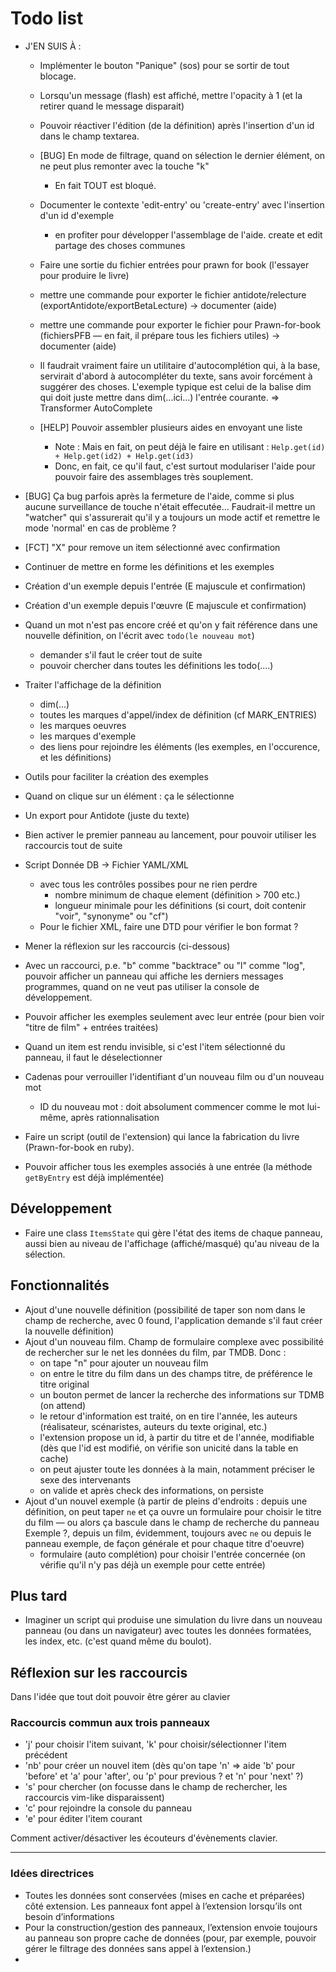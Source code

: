 # Todo list

* J'EN SUIS À :
  * Implémenter le bouton "Panique" (sos) pour se sortir de tout blocage.
  * Lorsqu'un message (flash) est affiché, mettre l'opacity à 1 (et la retirer quand le message disparait)
  * Pouvoir réactiver l'édition (de la définition) après l'insertion d'un id dans le champ textarea.
  * [BUG] En mode de filtrage, quand on sélection le dernier élément, on ne peut plus remonter avec la touche "k"
    - En fait TOUT est bloqué.
  * Documenter le contexte 'edit-entry' ou 'create-entry' avec l'insertion d'un id d'exemple
    - en profiter pour développer l'assemblage de l'aide. create et edit partage des choses communes
  * Faire une sortie du fichier entrées pour prawn for book (l'essayer pour produire le livre)

  * mettre une commande pour exporter le fichier antidote/relecture
    (exportAntidote/exportBetaLecture)
    -> documenter (aide)
  * mettre une commande pour exporter le fichier pour Prawn-for-book
    (fichiersPFB — en fait, il prépare tous les fichiers utiles)
    -> documenter (aide)
 
  * Il faudrait vraiment faire un utilitaire d'autocomplétion qui, à la
    base, servirait d'abord à autocompléter du texte, sans avoir forcément
    à suggérer des choses. L'exemple typique est celui de la balise dim
    qui doit juste mettre dans dim(...ici...) l'entrée courante.
    => Transformer AutoComplete
  * [HELP] Pouvoir assembler plusieurs aides en envoyant une liste  
    - Note : Mais en fait, on peut déjà le faire en utilisant :
      `Help.get(id) + Help.get(id2) + Help.get(id3)`
    - Donc, en fait, ce qu'il faut, c'est surtout modulariser l'aide pour pouvoir
      faire des assemblages très souplement.
 * [BUG] Ça bug parfois après la fermeture de l'aide, comme si plus aucune surveillance de touche n'était effecutée… Faudrait-il mettre un "watcher" qui s'assurerait qu'il y a toujours un mode actif et remettre le mode 'normal' en cas de problème ?
  * [FCT] "X" pour remove un item sélectionné avec confirmation
  * Continuer de mettre en forme les définitions et les exemples
  * Création d'un exemple depuis l'entrée (E majuscule et confirmation)
  * Création d'un exemple depuis l'œuvre (E majuscule et confirmation)

* Quand un mot n'est pas encore créé et qu'on y fait référence dans une nouvelle définition, on l'écrit avec `todo(le nouveau mot`)
  - demander s'il faut le créer tout de suite
  - pouvoir chercher dans toutes les définitions les todo(....)
* Traiter l'affichage de la définition
  - dim(…)
  - toutes les marques d'appel/index de définition (cf MARK_ENTRIES)
  - les marques oeuvres
  - les marques d'exemple
  - des liens pour rejoindre les éléments (les exemples, en l'occurence, et les définitions)
* Outils pour faciliter la création des exemples
* Quand on clique sur un élément : ça le sélectionne
* Un export pour Antidote (juste du texte)
* Bien activer le premier panneau au lancement, pour pouvoir utiliser les raccourcis tout de suite
* Script Donnée DB -> Fichier YAML/XML
  - avec tous les contrôles possibes pour ne rien perdre
    - nombre minimum de chaque element (définition > 700 etc.)
    - longueur minimale pour les définitions (si court, doit contenir "voir", "synonyme" ou "cf")
  - Pour le fichier XML, faire une DTD pour vérifier le bon format ?
* Mener la réflexion sur les raccourcis (ci-dessous)
* Avec un raccourci, p.e. "b" comme "backtrace" ou "l" comme "log", pouvoir afficher un panneau qui affiche les derniers messages programmes, quand on ne veut pas utiliser la console de développement.
* Pouvoir afficher les exemples seulement avec leur entrée (pour bien voir "titre de film" + entrées traitées)
* Quand un item est rendu invisible, si c'est l'item sélectionné du panneau, il faut le déselectionner
* Cadenas pour verrouiller l'identifiant d'un nouveau film ou d'un nouveau mot
  - ID du nouveau mot : doit absolument commencer comme le mot lui-même, après rationnalisation

* Faire un script (outil de l'extension) qui lance la fabrication du livre (Prawn-for-book en ruby).
* Pouvoir afficher tous les exemples associés à une entrée (la méthode `getByEntry` est déjà implémentée)

## Développement

* Faire une class `ItemsState` qui gère l'état des items de chaque panneau, aussi bien au niveau de l'affichage (affiché/masqué) qu'au niveau de la sélection.

## Fonctionnalités

* Ajout d'une nouvelle définition (possibilité de taper son nom dans le champ de recherche, avec 0 found, l'application demande s'il faut créer la nouvelle définition)
* Ajout d'un nouveau film. Champ de formulaire complexe avec possibilité de rechercher sur le net les données du film, par TMDB. Donc :
  - on tape "n" pour ajouter un nouveau film
  - on entre le titre du film dans un des champs titre, de préférence le titre original
  - un bouton permet de lancer la recherche des informations sur TDMB (on attend)
  - le retour d'information est traité, on en tire l'année, les auteurs (réalisateur, scénaristes, auteurs du texte original, etc.)
  - l'extension propose un id, à partir du titre et de l'année, modifiable (dès que l'id est modifié, on vérifie son unicité dans la table en cache)
  - on peut ajuster toute les données à la main, notamment préciser le sexe des intervenants
  - on valide et après check des informations, on persiste
* Ajout d'un nouvel exemple (à partir de pleins d'endroits : depuis une définition, on peut taper `ne` et ça ouvre un formulaire pour choisir le titre du film — ou alors ça bascule dans le champ de recherche du panneau Exemple ?, depuis un film, évidemment, toujours avec `ne` ou depuis le panneau exemple, de façon générale et pour chaque titre d'oeuvre)  
  - formulaire (auto complétion) pour choisir l'entrée concernée (on vérifie qu'il n'y pas déjà un exemple pour cette entrée)


## Plus tard

* Imaginer un script qui produise une simulation du livre dans un nouveau panneau (ou dans un navigateur) avec toutes les données formatées, les index, etc. (c'est quand même du boulot).

## Réflexion sur les raccourcis

Dans l'idée que tout doit pouvoir être gérer au clavier

### Raccourcis commun aux trois panneaux

* 'j' pour choisir l'item suivant, 'k' pour choisir/sélectionner l'item précédent
* 'nb' pour créer un nouvel item (dès qu'on tape 'n' => aide 'b' pour 'before' et 'a' pour 'after', ou 'p' pour previous ? et 'n' pour 'next' ?)
* 's' pour chercher (on focusse dans le champ de rechercher, les raccourcis vim-like disparaissent)
* 'c' pour rejoindre la console du panneau
* 'e' pour éditer l'item courant

Comment activer/désactiver les écouteurs d'évènements clavier.

---



<a name="version-2"></name>

### Idées directrices

* Toutes les données sont conservées (mises en cache et préparées) côté extension. Les panneaux font appel à l’extension lorsqu’ils ont besoin d’informations
* Pour la construction/gestion des panneaux, l’extension envoie toujours au panneau son propre cache de données (pour, par exemple, pouvoir gérer le filtrage des données sans appel à l’extension.)
* 


